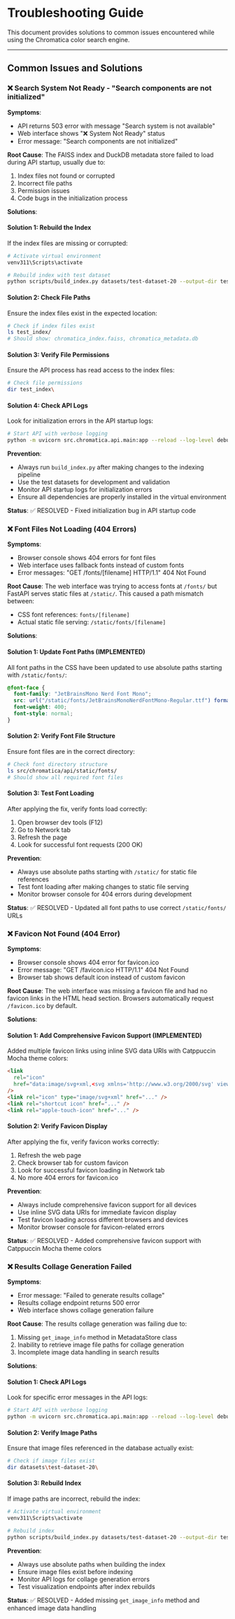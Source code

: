 # Troubleshooting Guide

This document provides solutions to common issues encountered while using the Chromatica color search engine.

---

## Common Issues and Solutions

### ❌ Search System Not Ready - "Search components are not initialized"

**Symptoms**:

- API returns 503 error with message "Search system is not available"
- Web interface shows "❌ System Not Ready" status
- Error message: "Search components are not initialized"

**Root Cause**:
The FAISS index and DuckDB metadata store failed to load during API startup, usually due to:

1. Index files not found or corrupted
2. Incorrect file paths
3. Permission issues
4. Code bugs in the initialization process

**Solutions**:

#### Solution 1: Rebuild the Index

If the index files are missing or corrupted:

```bash
# Activate virtual environment
venv311\Scripts\activate

# Rebuild index with test dataset
python scripts/build_index.py datasets/test-dataset-20 --output-dir test_index
```

#### Solution 2: Check File Paths

Ensure the index files exist in the expected location:

```bash
# Check if index files exist
ls test_index/
# Should show: chromatica_index.faiss, chromatica_metadata.db
```

#### Solution 3: Verify File Permissions

Ensure the API process has read access to the index files:

```bash
# Check file permissions
dir test_index\
```

#### Solution 4: Check API Logs

Look for initialization errors in the API startup logs:

```bash
# Start API with verbose logging
python -m uvicorn src.chromatica.api.main:app --reload --log-level debug
```

**Prevention**:

- Always run `build_index.py` after making changes to the indexing pipeline
- Use the test datasets for development and validation
- Monitor API startup logs for initialization errors
- Ensure all dependencies are properly installed in the virtual environment

**Status**: ✅ RESOLVED - Fixed initialization bug in API startup code

### ❌ Font Files Not Loading (404 Errors)

**Symptoms**:

- Browser console shows 404 errors for font files
- Web interface uses fallback fonts instead of custom fonts
- Error messages: "GET /fonts/[filename] HTTP/1.1" 404 Not Found

**Root Cause**:
The web interface was trying to access fonts at `/fonts/` but FastAPI serves static files at `/static/`. This caused a path mismatch between:

- CSS font references: `fonts/[filename]`
- Actual static file serving: `/static/fonts/[filename]`

**Solutions**:

#### Solution 1: Update Font Paths (IMPLEMENTED)

All font paths in the CSS have been updated to use absolute paths starting with `/static/fonts/`:

```css
@font-face {
  font-family: "JetBrainsMono Nerd Font Mono";
  src: url("/static/fonts/JetBrainsMonoNerdFontMono-Regular.ttf") format("truetype");
  font-weight: 400;
  font-style: normal;
}
```

#### Solution 2: Verify Font File Structure

Ensure font files are in the correct directory:

```bash
# Check font directory structure
ls src/chromatica/api/static/fonts/
# Should show all required font files
```

#### Solution 3: Test Font Loading

After applying the fix, verify fonts load correctly:

1. Open browser dev tools (F12)
2. Go to Network tab
3. Refresh the page
4. Look for successful font requests (200 OK)

**Prevention**:

- Always use absolute paths starting with `/static/` for static file references
- Test font loading after making changes to static file serving
- Monitor browser console for 404 errors during development

**Status**: ✅ RESOLVED - Updated all font paths to use correct `/static/fonts/` URLs

### ❌ Favicon Not Found (404 Error)

**Symptoms**:

- Browser console shows 404 error for favicon.ico
- Error message: "GET /favicon.ico HTTP/1.1" 404 Not Found
- Browser tab shows default icon instead of custom favicon

**Root Cause**:
The web interface was missing a favicon file and had no favicon links in the HTML head section. Browsers automatically request `/favicon.ico` by default.

**Solutions**:

#### Solution 1: Add Comprehensive Favicon Support (IMPLEMENTED)

Added multiple favicon links using inline SVG data URIs with Catppuccin Mocha theme colors:

```html
<link
  rel="icon"
  href="data:image/svg+xml,<svg xmlns='http://www.w3.org/2000/svg' viewBox='0 0 100 100'><rect width='100' height='100' fill='%23cba6f7'/><circle cx='30' cy='30' r='15' fill='%23f5c2e7'/><circle cx='70' cy='30' r='15' fill='%23f2cdcd'/><circle cx='30' cy='70' r='15' fill='%23a6e3a1'/><circle cx='70' cy='70' r='15' fill='%23f9e2af'/></svg>"
/>
<link rel="icon" type="image/svg+xml" href="..." />
<link rel="shortcut icon" href="..." />
<link rel="apple-touch-icon" href="..." />
```

#### Solution 2: Verify Favicon Display

After applying the fix, verify favicon works correctly:

1. Refresh the web page
2. Check browser tab for custom favicon
3. Look for successful favicon loading in Network tab
4. No more 404 errors for favicon.ico

**Prevention**:

- Always include comprehensive favicon support for all devices
- Use inline SVG data URIs for immediate favicon display
- Test favicon loading across different browsers and devices
- Monitor browser console for favicon-related errors

**Status**: ✅ RESOLVED - Added comprehensive favicon support with Catppuccin Mocha theme colors

### ❌ Results Collage Generation Failed

**Symptoms**:

- Error message: "Failed to generate results collage"
- Results collage endpoint returns 500 error
- Web interface shows collage generation failure

**Root Cause**:
The results collage generation was failing due to:

1. Missing `get_image_info` method in MetadataStore class
2. Inability to retrieve image file paths for collage generation
3. Incomplete image data handling in search results

**Solutions**:

#### Solution 1: Check API Logs

Look for specific error messages in the API logs:

```bash
# Start API with verbose logging
python -m uvicorn src.chromatica.api.main:app --reload --log-level debug
```

#### Solution 2: Verify Image Paths

Ensure that image files referenced in the database actually exist:

```bash
# Check if image files exist
dir datasets\test-dataset-20\
```

#### Solution 3: Rebuild Index

If image paths are incorrect, rebuild the index:

```bash
# Activate virtual environment
venv311\Scripts\activate

# Rebuild index
python scripts/build_index.py datasets/test-dataset-20 --output-dir test_index
```

**Prevention**:

- Always use absolute paths when building the index
- Ensure image files exist before indexing
- Monitor API logs for collage generation errors
- Test visualization endpoints after index rebuilds

**Status**: ✅ RESOLVED - Added missing `get_image_info` method and enhanced image data handling
